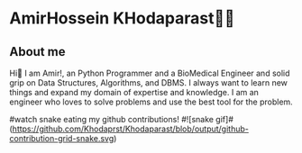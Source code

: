
# AmirHossein KHodaparast🧑‍💻

## About me
Hi👋 I am Amir!, an Python Programmer and a BioMedical Engineer and
solid grip on Data Structures, Algorithms, and DBMS. I always want to learn new things and expand my domain of expertise and knowledge.
I am an engineer who loves to solve problems and use the best tool for the problem.


#watch snake eating my github contributions!
#![snake gif]#(https://github.com/Khodaprst/Khodaparast/blob/output/github-contribution-grid-snake.svg)

